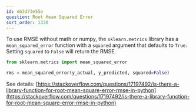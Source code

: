 ```yaml
---
id: eb3d73e55e
question: Root Mean Squared Error
sort_order: 1330
---
```


To use RMSE without math or numpy, the `sklearn.metrics` library has a `mean_squared_error` function with a `squared` argument that defaults to `True`. Setting `squared` to `False` will return the RMSE.

```python
from sklearn.metrics import mean_squared_error

rms = mean_squared_error(y_actual, y_predicted, squared=False)
```

See details: [https://stackoverflow.com/questions/17197492/is-there-a-library-function-for-root-mean-square-error-rmse-in-python](https://stackoverflow.com/questions/17197492/is-there-a-library-function-for-root-mean-square-error-rmse-in-python)